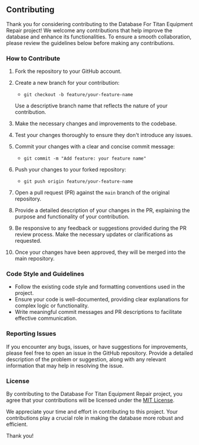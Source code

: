 ## Contributing

Thank you for considering contributing to the Database For Titan Equipment Repair project! We welcome any contributions that help improve the database and enhance its functionalities. To ensure a smooth collaboration, please review the guidelines below before making any contributions.

### How to Contribute

1. Fork the repository to your GitHub account.
2. Create a new branch for your contribution:
   - `git checkout -b feature/your-feature-name`
   
   Use a descriptive branch name that reflects the nature of your contribution.
   
3. Make the necessary changes and improvements to the codebase.
4. Test your changes thoroughly to ensure they don't introduce any issues.
5. Commit your changes with a clear and concise commit message:
   - `git commit -m "Add feature: your feature name"`
   
6. Push your changes to your forked repository:
   - `git push origin feature/your-feature-name`
   
7. Open a pull request (PR) against the `main` branch of the original repository.
8. Provide a detailed description of your changes in the PR, explaining the purpose and functionality of your contribution.
9. Be responsive to any feedback or suggestions provided during the PR review process. Make the necessary updates or clarifications as requested.
10. Once your changes have been approved, they will be merged into the main repository.

### Code Style and Guidelines

- Follow the existing code style and formatting conventions used in the project.
- Ensure your code is well-documented, providing clear explanations for complex logic or functionality.
- Write meaningful commit messages and PR descriptions to facilitate effective communication.

### Reporting Issues

If you encounter any bugs, issues, or have suggestions for improvements, please feel free to open an issue in the GitHub repository. Provide a detailed description of the problem or suggestion, along with any relevant information that may help in resolving the issue.

### License

By contributing to the Database For Titan Equipment Repair project, you agree that your contributions will be licensed under the [MIT License](LICENSE).

We appreciate your time and effort in contributing to this project. Your contributions play a crucial role in making the database more robust and efficient.

Thank you!
